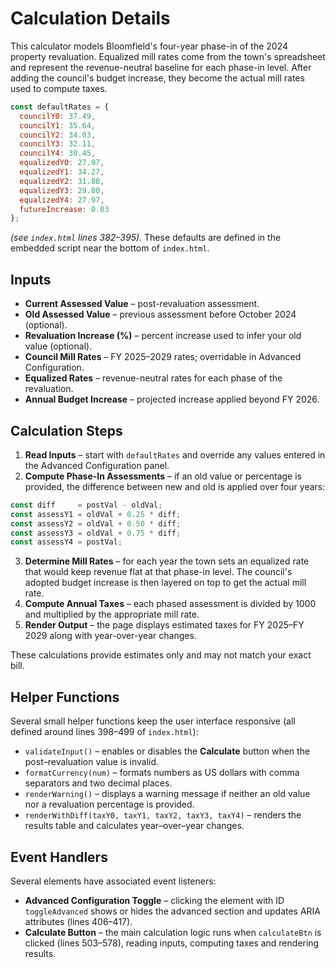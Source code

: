 # Calculation Details

This calculator models Bloomfield's four-year phase-in of the 2024 property revaluation. Equalized mill rates come from the town's spreadsheet and represent the revenue-neutral baseline for each phase-in level. After adding the council's budget increase, they become the actual mill rates used to compute taxes.

```javascript
const defaultRates = {
  councilY0: 37.49,
  councilY1: 35.64,
  councilY2: 34.03,
  councilY3: 32.11,
  councilY4: 30.45,
  equalizedY0: 27.97,
  equalizedY1: 34.27,
  equalizedY2: 31.88,
  equalizedY3: 29.80,
  equalizedY4: 27.97,
  futureIncrease: 0.03
};
```
*(see `index.html` lines 382&ndash;395).*  These defaults are defined in the
embedded script near the bottom of `index.html`.

## Inputs

- **Current Assessed Value** – post-revaluation assessment.
- **Old Assessed Value** – previous assessment before October 2024 (optional).
- **Revaluation Increase (%)** – percent increase used to infer your old value (optional).
- **Council Mill Rates** – FY 2025–2029 rates; overridable in Advanced Configuration.
- **Equalized Rates** – revenue-neutral rates for each phase of the revaluation.
- **Annual Budget Increase** – projected increase applied beyond FY 2026.

## Calculation Steps

1. **Read Inputs** – start with `defaultRates` and override any values entered in the Advanced Configuration panel.
2. **Compute Phase-In Assessments** – if an old value or percentage is provided, the difference between new and old is applied over four years:

```javascript
const diff     = postVal - oldVal;
const assessY1 = oldVal + 0.25 * diff;
const assessY2 = oldVal + 0.50 * diff;
const assessY3 = oldVal + 0.75 * diff;
const assessY4 = postVal;
```
3. **Determine Mill Rates** – for each year the town sets an equalized rate that would keep revenue flat at that phase-in level. The council's adopted budget increase is then layered on top to get the actual mill rate.
4. **Compute Annual Taxes** – each phased assessment is divided by 1000 and multiplied by the appropriate mill rate.
5. **Render Output** – the page displays estimated taxes for FY 2025–FY 2029 along with year-over-year changes.

These calculations provide estimates only and may not match your exact bill.

## Helper Functions

Several small helper functions keep the user interface responsive
(all defined around lines 398&ndash;499 of `index.html`):

- `validateInput()` &ndash; enables or disables the **Calculate** button when the
  post&ndash;revaluation value is invalid.
- `formatCurrency(num)` &ndash; formats numbers as US dollars with comma
  separators and two decimal places.
- `renderWarning()` &ndash; displays a warning message if neither an old value nor
  a revaluation percentage is provided.
- `renderWithDiff(taxY0, taxY1, taxY2, taxY3, taxY4)` &ndash; renders the results
  table and calculates year&ndash;over&ndash;year changes.

## Event Handlers

Several elements have associated event listeners:

- **Advanced Configuration Toggle** – clicking the element with ID
  `toggleAdvanced` shows or hides the advanced section and updates ARIA
  attributes (lines 406&ndash;417).
- **Calculate Button** – the main calculation logic runs when `calculateBtn`
  is clicked (lines 503&ndash;578), reading inputs, computing taxes and
  rendering results.

